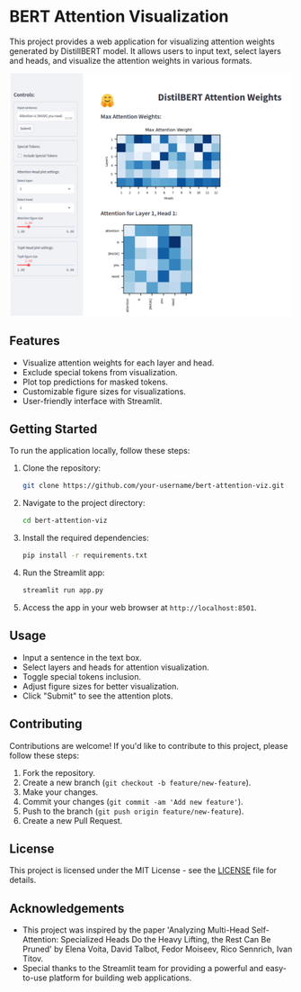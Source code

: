 # BERT Attention Visualization

This project provides a web application for visualizing attention weights generated by DistillBERT model. It allows users to input text, select layers and heads, and visualize the attention weights in various formats.

<div align="center">
  <img src="src/assets/screen.png" alt="BERT Attention Visualization" width="500"/>
</div>



## Features

- Visualize attention weights for each layer and head.
- Exclude special tokens from visualization.
- Plot top predictions for masked tokens.
- Customizable figure sizes for visualizations.
- User-friendly interface with Streamlit.

## Getting Started

To run the application locally, follow these steps:

1. Clone the repository:

   ```bash
   git clone https://github.com/your-username/bert-attention-viz.git
   ```

2. Navigate to the project directory:

   ```bash
   cd bert-attention-viz
   ```

3. Install the required dependencies:

   ```bash
   pip install -r requirements.txt
   ```

4. Run the Streamlit app:

   ```bash
   streamlit run app.py
   ```

5. Access the app in your web browser at `http://localhost:8501`.

## Usage

- Input a sentence in the text box.
- Select layers and heads for attention visualization.
- Toggle special tokens inclusion.
- Adjust figure sizes for better visualization.
- Click "Submit" to see the attention plots.

## Contributing

Contributions are welcome! If you'd like to contribute to this project, please follow these steps:

1. Fork the repository.
2. Create a new branch (`git checkout -b feature/new-feature`).
3. Make your changes.
4. Commit your changes (`git commit -am 'Add new feature'`).
5. Push to the branch (`git push origin feature/new-feature`).
6. Create a new Pull Request.

## License

This project is licensed under the MIT License - see the [LICENSE](LICENSE) file for details.

## Acknowledgements

- This project was inspired by the paper 'Analyzing Multi-Head Self-Attention: Specialized Heads Do the Heavy Lifting, the Rest Can Be Pruned' by Elena Voita, David Talbot, Fedor Moiseev, Rico Sennrich, Ivan Titov.
- Special thanks to the Streamlit team for providing a powerful and easy-to-use platform for building web applications.
